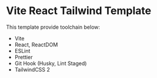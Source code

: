 # Vite React Tailwind Template

This template provide toolchain below:

- Vite
- React, ReactDOM
- ESLint
- Prettier
- Git Hook (Husky, Lint Staged)
- TailwindCSS 2